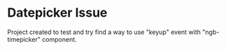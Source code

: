 # Datepicker Issue

Project created to test and try find a way to use "keyup" event with "ngb-timepicker" component.